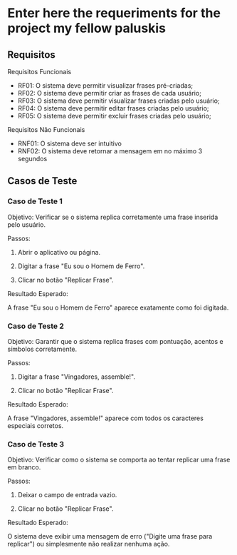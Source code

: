 # Enter here the requeriments for the project my fellow paluskis

## Requisitos

Requisitos Funcionais
- RF01: O sistema deve permitir visualizar frases pré-criadas;
- RF02: O sistema deve permitir criar as frases de cada usuário;
- RF03: O sistema deve permitir visualizar frases criadas pelo usuário;
- RF04: O sistema deve permitir editar frases criadas pelo usuário;
- RF05: O sistema deve permitir excluir frases criadas pelo usuário;

Requisitos Não Funcionais
- RNF01: O sistema deve ser intuitivo
- RNF02: O sistema deve retornar a mensagem em no máximo 3 segundos

## Casos de Teste

<h3>Caso de Teste 1</h3>

Objetivo: Verificar se o sistema replica corretamente uma frase inserida pelo usuário.

Passos:

1. Abrir o aplicativo ou página.

2. Digitar a frase "Eu sou o Homem de Ferro".

3. Clicar no botão "Replicar Frase".

Resultado Esperado:

A frase "Eu sou o Homem de Ferro" aparece exatamente como foi digitada.

<h3>Caso de Teste 2</h3>
Objetivo: Garantir que o sistema replica frases com pontuação, acentos e símbolos corretamente.

Passos:

1. Digitar a frase "Vingadores, assemble!".

2. Clicar no botão "Replicar Frase".

Resultado Esperado:

A frase "Vingadores, assemble!" aparece com todos os caracteres especiais corretos.

<h3>Caso de Teste 3</h3>
Objetivo: Verificar como o sistema se comporta ao tentar replicar uma frase em branco.

Passos:

1. Deixar o campo de entrada vazio.

2. Clicar no botão "Replicar Frase".

Resultado Esperado:

O sistema deve exibir uma mensagem de erro ("Digite uma frase para replicar") ou simplesmente não realizar nenhuma ação.
